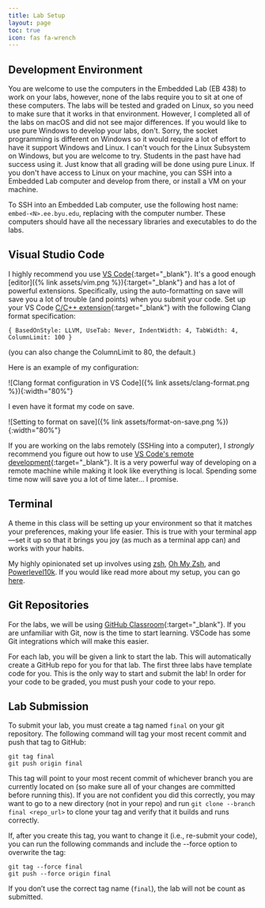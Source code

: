 ```yaml
---
title: Lab Setup
layout: page
toc: true
icon: fas fa-wrench
---
```


## Development Environment

You are welcome to use the computers in the Embedded Lab (EB 438) to work on your labs, however, none of the labs require you to sit at one of these computers. The labs will be tested and graded on Linux, so you need to make sure that it works in that environment. However, I completed all of the labs on macOS and did not see major differences. If you would like to use pure Windows to develop your labs, don't. Sorry, the socket programming is different on Windows so it would require a lot of effort to have it support Windows and Linux. I can't vouch for the Linux Subsystem on Windows, but you are welcome to try. Students in the past have had success using it. Just know that all grading will be done using pure Linux. If you don't have access to Linux on your machine, you can SSH into a Embedded Lab computer and develop from there, or install a VM on your machine. 

To SSH into an Embedded Lab computer, use the following host name: `embed-<N>.ee.byu.edu`, replacing <N> with the computer number. These computers should have all the necessary libraries and executables to do the labs.

## Visual Studio Code

I highly recommend you use [VS Code](https://code.visualstudio.com){:target="_blank"}. It's a good enough [editor]({% link assets/vim.png %}){:target="_blank"} and has a lot of powerful extensions. Specifically, using the auto-formatting on save will save you a lot of trouble (and points) when you submit your code. Set up your VS Code [C/C++ extension](https://marketplace.visualstudio.com/items?itemName=ms-vscode.cpptools){:target="_blank"} with the following Clang format specification:

```
{ BasedOnStyle: LLVM, UseTab: Never, IndentWidth: 4, TabWidth: 4, ColumnLimit: 100 }
```

(you can also change the ColumnLimit to 80, the default.)

Here is an example of my configuration:

![Clang format configuration in VS Code]({% link assets/clang-format.png %}){:width="80%"}

I even have it format my code on save.

![Setting to format on save]({% link assets/format-on-save.png %}){:width="80%"}

If you are working on the labs remotely (SSHing into a computer), I *strongly* recommend you figure out how to use [VS Code's remote development](https://code.visualstudio.com/docs/remote/ssh){:target="_blank"}. It is a very powerful way of developing on a remote machine while making it look like everything is local. Spending some time now will save you a lot of time later... I promise.

## Terminal

A theme in this class will be setting up your environment so that it matches your preferences, making your life easier. This is true with your terminal app—set it up so that it brings you joy (as much as a terminal app can) and works with your habits. 

My highly opinionated set up involves using [zsh](https://en.wikipedia.org/wiki/Z_shell), [Oh My Zsh](https://github.com/ohmyzsh/ohmyzsh), and [Powerlevel10k](https://github.com/romkatv/powerlevel10k). If you would like read more about my setup, you can go [here](https://byunetlab.notion.site/Phil-s-Computer-Setup-0722e33e22e74460aa53f58d5f2babb8).

## Git Repositories

For the labs, we will be using [GitHub Classroom](https://classroom.github.com/classrooms){:target="_blank"}. If you are unfamiliar with Git, now is the time to start learning. VSCode has some Git integrations which will make this easier. 

For each lab, you will be given a link to start the lab. This will automatically create a GitHub repo for you for that lab. The first three labs have template code for you. This is the only way to start and submit the lab! In order for your code to be graded, you must push your code to your repo.

## Lab Submission

To submit your lab, you must create a tag named `final` on your git repository. The following command will tag your most recent commit and push that tag to GitHub:

```
git tag final
git push origin final
```

This tag will point to your most recent commit of whichever branch you are currently located on (so make sure all of your changes are committed before running this). If you are not confident you did this correctly, you may want to go to a new directory (not in your repo) and run `git clone --branch final <repo_url>` to clone your tag and verify that it builds and runs correctly.

If, after you create this tag, you want to change it (i.e., re-submit your code), you can run the following commands and include the --force option to overwrite the tag:

```
git tag --force final
git push --force origin final
```

If you don’t use the correct tag name (`final`), the lab will not be count as submitted.
